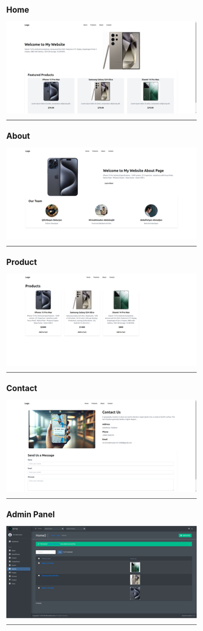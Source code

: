 ## Home

![home.png](media%2FReadme%20Image%2Fhome.png)<hr />

## About

![about.png](media%2FReadme%20Image%2Fabout.png)<hr />

## Product

![product.png](media%2FReadme%20Image%2Fproduct.png)<hr />

## Contact

![contact.png](media%2FReadme%20Image%2Fcontact.png)<hr />

## Admin Panel

![adminka.png](media%2FReadme%20Image%2Fadminka.png)<hr />